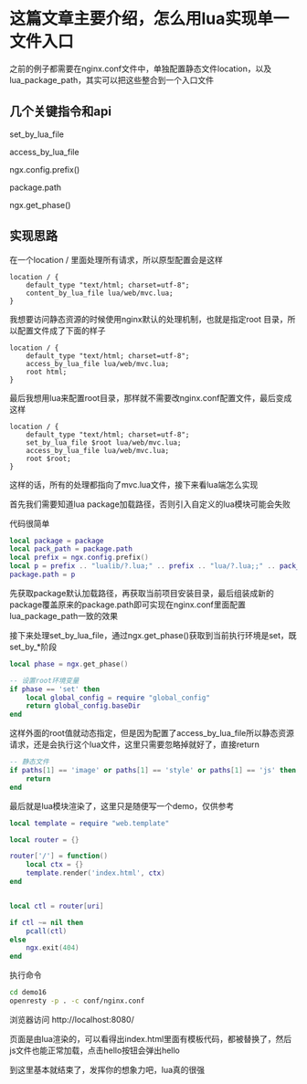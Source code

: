 
# 这篇文章主要介绍，怎么用lua实现单一文件入口

之前的例子都需要在nginx.conf文件中，单独配置静态文件location，以及lua_package_path，其实可以把这些整合到一个入口文件

## 几个关键指令和api

set_by_lua_file

access_by_lua_file

ngx.config.prefix()

package.path

ngx.get_phase()

## 实现思路

在一个location / 里面处理所有请求，所以原型配置会是这样 

```
location / {
    default_type "text/html; charset=utf-8";
    content_by_lua_file lua/web/mvc.lua;
}
```

我想要访问静态资源的时候使用nginx默认的处理机制，也就是指定root 目录，所以配置文件成了下面的样子

```
location / {
    default_type "text/html; charset=utf-8";
    access_by_lua_file lua/web/mvc.lua;
    root html;
}
```

最后我想用lua来配置root目录，那样就不需要改nginx.conf配置文件，最后变成这样

```
location / {
    default_type "text/html; charset=utf-8";
    set_by_lua_file $root lua/web/mvc.lua;
    access_by_lua_file lua/web/mvc.lua;
    root $root;
}
```

这样的话，所有的处理都指向了mvc.lua文件，接下来看lua端怎么实现

首先我们需要知道lua package加载路径，否则引入自定义的lua模块可能会失败

代码很简单

```lua
local package = package
local pack_path = package.path
local prefix = ngx.config.prefix()
local p = prefix .. "lualib/?.lua;" .. prefix .. "lua/?.lua;;" .. pack_path
package.path = p
```

先获取package默认加载路径，再获取当前项目安装目录，最后组装成新的package覆盖原来的package.path即可实现在nginx.conf里面配置lua_package_path一致的效果


接下来处理set_by_lua_file，通过ngx.get_phase()获取到当前执行环境是set，既set_by_*阶段


```lua
local phase = ngx.get_phase()

-- 设置root环境变量
if phase == 'set' then
    local global_config = require "global_config"
    return global_config.baseDir
end
```

这样外面的root值就动态指定，但是因为配置了access_by_lua_file所以静态资源请求，还是会执行这个lua文件，这里只需要忽略掉就好了，直接return

```lua
-- 静态文件
if paths[1] == 'image' or paths[1] == 'style' or paths[1] == 'js' then
    return
end

```


最后就是lua模块渲染了，这里只是随便写一个demo，仅供参考

```lua
local template = require "web.template"

local router = {}

router['/'] = function()
    local ctx = {}
    template.render('index.html', ctx)
end


local ctl = router[uri]

if ctl ~= nil then
    pcall(ctl)
else
    ngx.exit(404)
end
```

执行命令

```bash
cd demo16
openresty -p . -c conf/nginx.conf
```

浏览器访问 http://localhost:8080/

页面是由lua渲染的，可以看得出index.html里面有模板代码，都被替换了，然后js文件也能正常加载，点击hello按钮会弹出hello

到这里基本就结束了，发挥你的想象力吧，lua真的很强



